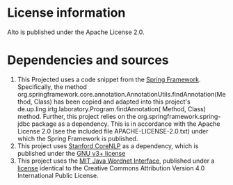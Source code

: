 # License information

Alto is published under the Apache License 2.0.

# Dependencies and sources

1. This Projected uses a code snippet from the [Spring Framework](http://projects.spring.io/spring-framework/). Specifically, the method
org.springframework.core.annotation.AnnotationUtils.findAnnotation(Method, Class) has been
copied and adapted into this project's de.up.ling.irtg.laboratory.Program.findAnnotation(
Method, Class) method. Further, this project relies on the org.springframework.spring-jdbc
package as a dependency.
This is in accordance with the Apache License 2.0 (see the included file APACHE-LICENSE-2.0.txt) under which the Spring Framework is published.
2. This project uses [Stanford CoreNLP](https://stanfordnlp.github.io/CoreNLP) as a dependency, which is published under the [GNU v3+ license](https://www.gnu.org/licenses/gpl.html)
3. This project uses the [MIT Java Wordnet Interface](https://projects.csail.mit.edu/jwi), published under a [license](https://projects.csail.mit.edu/jwi/license.html) identical
to the Creative Commons Attribution Version 4.0 International Public License.